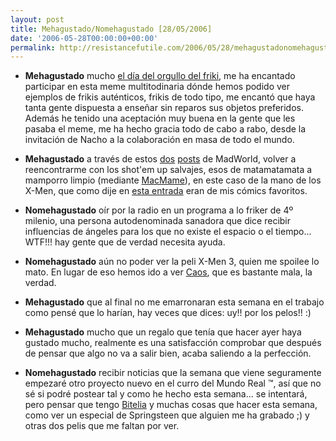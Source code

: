 ```yaml
---
layout: post
title: Mehagustado/Nomehagustado [28/05/2006]
date: '2006-05-28T00:00:00+00:00'
permalink: http://resistancefutile.com/2006/05/28/mehagustadonomehagustado-28052006-2/
---
```

- <span style="font-weight:bold;">Mehagustado</span> mucho <a href="http://resistancefutile.blogspot.com/2006/05/25-de-mayo-da-del-orgullo-friki.html">el día del orgullo del friki</a>, me ha encantado participar en esta meme multitodinaria dónde hemos podido ver ejemplos de frikis auténticos, frikis de todo tipo, me encantó que haya tanta gente dispuesta a enseñar sin reparos sus objetos preferidos. Además he tenido una aceptación muy buena en la gente que les pasaba el meme, me ha hecho gracia todo de cabo a rabo, desde la invitación de Nacho a la colaboración en masa de todo el mundo.

- <span style="font-weight:bold;">Mehagustado</span> a través de estos <a href="http://forfy.blogspot.com/2006/05/boletn-mutante-n6-pride-of-x-men.html">dos</a> <a href="http://forfy.blogspot.com/2006/05/boletn-mutante-n8-videojuegos-i.html">posts</a> de MadWorld, volver a reencontrarme con los shot'em up salvajes, esos de matamatamata a mamporro limpio (mediante <a href="http://www.macmame.org/">MacMame</a>), en este caso de la mano de los X-Men, que como dije en <a href="http://resistancefutile.blogspot.com/2006/05/x-men-top-25.html">esta entrada</a> eran de mis cómics favoritos.

- <span style="font-weight:bold;">Nomehagustado</span> oír por la radio en un programa a lo friker de 4º milenio, una persona autodenominada sanadora que dice recibir influencias de ángeles para los que no existe el espacio o el tiempo... WTF!!! hay gente que de verdad necesita ayuda.

- <span style="font-weight:bold;">Nomehagustado</span> aún no poder ver la peli X-Men 3, quien me spoilee lo mato. En lugar de eso hemos ido a ver <a href="http://www.imdb.com/title/tt0402910/">Caos</a>, que es bastante mala, la verdad.

- <span style="font-weight:bold;">Mehagustado</span> que al final no me emarronaran esta semana en el trabajo como pensé que lo harían, hay veces que dices: uy!! por los pelos!! :)

- <span style="font-weight:bold;">Mehagustado</span> mucho que un regalo que tenía que hacer ayer haya gustado mucho, realmente es una satisfacción comprobar que después de pensar que algo no va a salir bien, acaba saliendo a la perfección.

- <span style="font-weight:bold;">Nomehagustado</span> recibir noticias que la semana que viene seguramente empezaré otro proyecto nuevo en el curro del Mundo Real &trade;, así que no sé si podré postear tal y como he hecho esta semana... se intentará, pero pensar que tengo <a href="http://www.bitelia.com">Bitelia</a> y muchas cosas que hacer esta semana, como ver un especial de Springsteen que alguien me ha grabado ;) y otras dos pelis que me faltan por ver.
